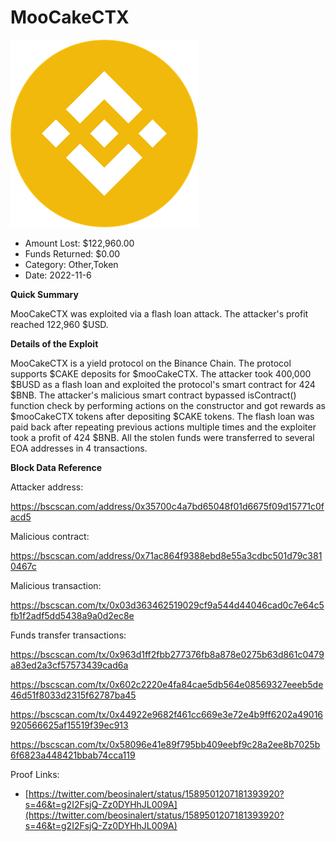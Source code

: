 # MooCakeCTX
![MooCakeCTX](/rektimages/MooCakeCTX.png)
- Amount Lost: $122,960.00
- Funds Returned: $0.00
- Category: Other,Token
- Date: 2022-11-6

**Quick Summary**

MooCakeCTX was exploited via a flash loan attack. The attacker's profit reached 122,960 $USD.

  


 **Details of the Exploit**

MooCakeCTX is a yield protocol on the Binance Chain. The protocol supports $CAKE deposits for $mooCakeCTX. The attacker took 400,000 $BUSD as a flash loan and exploited the protocol's smart contract for 424 $BNB. The attacker's malicious smart contract bypassed isContract() function check by performing actions on the constructor and got rewards as $mooCakeCTX tokens after depositing $CAKE tokens. The flash loan was paid back after repeating previous actions multiple times and the exploiter took a profit of 424 $BNB. All the stolen funds were transferred to several EOA addresses in 4 transactions.

  


 **Block Data Reference**

Attacker address:

https://bscscan.com/address/0x35700c4a7bd65048f01d6675f09d15771c0facd5

  


Malicious contract:

https://bscscan.com/address/0x71ac864f9388ebd8e55a3cdbc501d79c3810467c

  


Malicious transaction:

https://bscscan.com/tx/0x03d363462519029cf9a544d44046cad0c7e64c5fb1f2adf5dd5438a9a0d2ec8e

  


Funds transfer transactions:

https://bscscan.com/tx/0x963d1ff2fbb277376fb8a878e0275b63d861c0479a83ed2a3cf57573439cad6a

https://bscscan.com/tx/0x602c2220e4fa84cae5db564e08569327eeeb5de46d51f8033d2315f62787ba45

https://bscscan.com/tx/0x44922e9682f461cc669e3e72e4b9ff6202a49016920566625af15519f39ec913

https://bscscan.com/tx/0x58096e41e89f795bb409eebf9c28a2ee8b7025b6f6823a448421bbab74cca119


Proof Links:
- [https://twitter.com/beosinalert/status/1589501207181393920?s=46&t=g2I2FsjQ-Zz0DYHhJL009A](https://twitter.com/beosinalert/status/1589501207181393920?s=46&t=g2I2FsjQ-Zz0DYHhJL009A)



